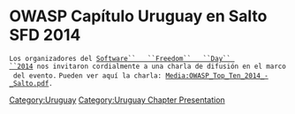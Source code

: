 # OWASP Capítulo Uruguay en Salto SFD 2014

`Los organizadores del `[`Software``   ``Freedom``   ``Day``
 ``2014`](http://www.linuxsalto.org)` nos invitaron cordialmente a una charla de difusión en el marco del evento.`
`Pueden ver aquí la charla: `[`Media:OWASP_Top_Ten_2014_-_Salto.pdf`](Media:OWASP_Top_Ten_2014_-_Salto.pdf "wikilink")`.`

[Category:Uruguay](Category:Uruguay "wikilink") [Category:Uruguay
Chapter Presentation](Category:Uruguay_Chapter_Presentation "wikilink")